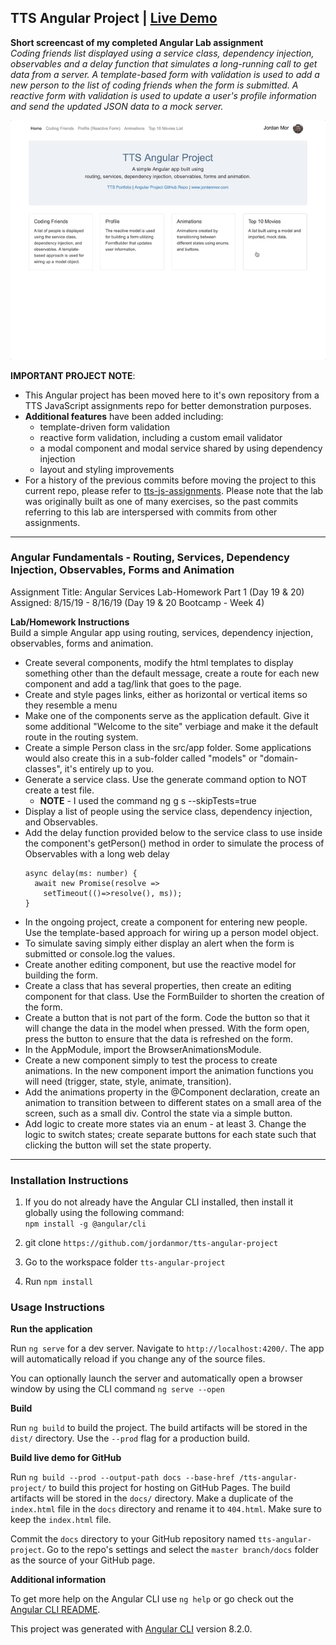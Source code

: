 ## TTS Angular Project | [Live Demo](https://jordanmor.github.io/tts-angular-project/)

**Short screencast of my completed Angular Lab assignment**  
<em>Coding friends list displayed using a service class, dependency injection, observables and a delay function that simulates a long-running call to get data from a server. A template-based form with validation is used to add a new person to the list of coding friends when the form is submitted. A reactive form with validation is used to update a user's profile information and send the updated JSON data to a mock server.</em>  

![Angular Lab Screen Shot](angular-screencast.gif)

**IMPORTANT PROJECT NOTE**: 
- This Angular project has been moved here to it's own repository from a TTS JavaScript assignments repo for better demonstration purposes.
- **Additional features** have been added including: 
  - template-driven form validation
  - reactive form validation, including a custom email validator 
  - a modal component and modal service shared by using dependency injection
  - layout and styling improvements
- For a history of the previous commits before moving the project to this current repo, please refer to [tts-js-assignments](https://github.com/jordanmor/tts-js-assignments). Please note that the lab was originally built as one of many exercises, so the past commits referring to this lab are interspersed with commits from other assignments.

---

### Angular Fundamentals - Routing, Services, Dependency Injection, Observables, Forms and Animation

Assignment Title: Angular Services Lab-Homework Part 1 (Day 19 & 20)  
Assigned: 8/15/19 - 8/16/19 (Day 19 & 20 Bootcamp - Week 4) 

**Lab/Homework Instructions**   
Build a simple Angular app using routing, services, dependency injection, observables, forms and animation.   
- Create several components, modify the html templates to display something other than the default message, create a route for each new component and add a tag/link that goes to the page.
- Create and style pages links, either as horizontal or vertical items so they resemble a menu
- Make one of the components serve as the application default. Give it some additional "Welcome to the site" verbiage and make it the default route in the routing system.
- Create a simple Person class in the src/app folder. Some applications would also create this in a sub-folder called "models" or "domain-classes", it's entirely up to you.
- Generate a service class. Use the generate command option to NOT create a test file.
  - **NOTE** - I used the command ng g s --skipTests=true
- Display a list of people using the service class, dependency injection, and Observables.
- Add the delay function provided below to the service class to use inside the component's getPerson() method in order to simulate the process of Observables with a long web delay
  ```
  async delay(ms: number) {
    await new Promise(resolve => 
      setTimeout(()=>resolve(), ms));
  }
  ```
- In the ongoing project, create a component for entering new people. Use the template-based approach for wiring up a person model object.
- To simulate saving simply either display an alert when the form is submitted or console.log the values.
- Create another editing component, but use the reactive model for building the form.
- Create a class that has several properties, then create an editing component for that class. Use the FormBuilder to shorten the creation of the form.
- Create a button that is not part of the form. Code the button so that it will change the data in the model when pressed. With the form open, press the button to ensure that the data is refreshed on the form.
- In the AppModule, import the BrowserAnimationsModule.
- Create a new component simply to test the process to create animations. In the new component import the animation functions you will need (trigger, state, style, animate, transition).
- Add the animations property in the @Component declaration, create an animation to transition between to different states on a small area of the screen, such as a small div. Control the state via a simple button.
- Add logic to create more states via an enum - at least 3. Change the logic to switch states; create separate buttons for each state such that clicking the button will set the state property.  

---

### Installation Instructions

1. If you do not already have the Angular CLI installed, then install it globally using the following command:  
`npm install -g @angular/cli`

2. git clone `https://github.com/jordanmor/tts-angular-project`

3. Go to the workspace folder `tts-angular-project`

4. Run `npm install`

### Usage Instructions

**Run the application**

Run `ng serve` for a dev server. Navigate to `http://localhost:4200/`. The app will automatically reload if you change any of the source files.  

You can optionally launch the server and automatically open a browser window by using the CLI command `ng serve --open`

**Build**

Run `ng build` to build the project. The build artifacts will be stored in the `dist/` directory. Use the `--prod` flag for a production build.

**Build live demo for GitHub**  

Run `ng build --prod --output-path docs --base-href /tts-angular-project/` to build this project for hosting on GitHub Pages. The build artifacts will be stored in the `docs/` directory. Make a duplicate of the `index.html` file in the `docs` directory and rename it to `404.html`. Make sure to keep the `index.html` file.

Commit the `docs` directory to your GitHub repository named `tts-angular-project`. Go to the repo's settings and select the `master branch/docs` folder as the source of your GitHub page.

**Additional information**  

To get more help on the Angular CLI use `ng help` or go check out the [Angular CLI README](https://github.com/angular/angular-cli/blob/master/README.md).

This project was generated with [Angular CLI](https://github.com/angular/angular-cli) version 8.2.0.
